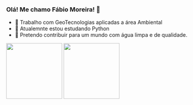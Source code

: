 ### Olá! Me chamo Fábio Moreira! 👋

- 🔭 Trabalho com GeoTecnologias aplicadas a área Ambiental
- 🌱 Atualemnte estou estudando Python
- 👯 Pretendo contribuir para um mundo com água limpa e de qualidade.

<div align="center>
  <a href="https://github.com/fabio-moreira-geo">
  <img height="150em" src="https://github-readme-stats.vercel.app/api?username=fabio-moreira-geo&show_icons=true&theme=dark&include_all_commits=true&count_private=true"/>
  <img height="150em" src="https://github-readme-stats.vercel.app/api/top-langs/?username=fabio-moreira-geo&layout=compact&langs_count=7&theme=dark"/>
</div>

  
